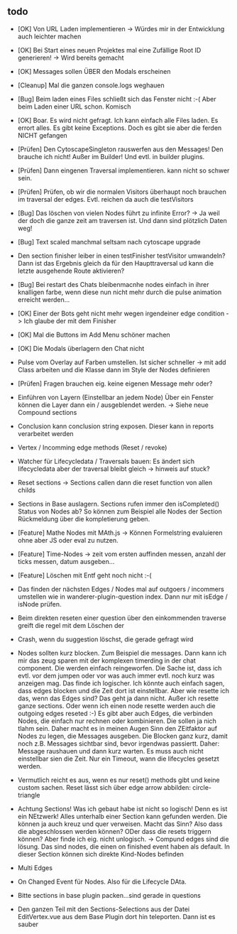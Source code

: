 ## todo

* [OK] Von URL Laden implementieren -> Würdes mir in der Entwicklung auch leichter machen

* [OK] Bei Start eines neuen Projektes mal eine Zufällige Root ID generieren! -> Wird bereits gemacht

* [OK] Messages sollen ÜBER den Modals erscheinen

* [Cleanup] Mal die ganzen console.logs weghauen

* [Bug] Beim laden eines Files schließt sich das Fenster nicht :-( Aber beim Laden einer URL schon. Komisch

* [OK] Boar. Es wird nicht gefragt. Ich kann einfach alle Files laden. Es errort alles. Es gibt keine Exceptions. Doch es gibt sie aber die ferden NICHT gefangen

* [Prüfen] Den CytoscapeSingleton rauswerfen aus den Messages! Den brauche ich nicht! Außer im Builder! Und evtl. in builder plugins.

* [Prüfen] Dann eingenen Traversal implementieren. kann nicht so schwer sein.

* [Prüfen] Prüfen, ob wir die normalen Visitors überhaupt noch brauchen im traversal der edges. Evtl. reichen da auch die testVisitors

* [Bug] Das löschen von vielen Nodes führt zu infinite Error? -> Ja weil der doch die ganze zeit am traversen ist. Und dann sind plötzlich Daten weg!

* [Bug] Text scaled manchmal seltsam nach cytoscape upgrade

* Den section finisher leiber in einen testFinisher testVisitor umwandeln? Dann ist das Ergebnis gleich da für den Haupttraversal ud kann die letzte ausgehende Route aktivieren?

* [Bug] Bei restart des Chats bleibenmacnhe nodes einfach in ihrer knalligen farbe, wenn diese nun nicht mehr durch die pulse animation erreicht werden...

* [OK] Einer der Bots geht nicht mehr wegen irgendeiner edge condition -> Ich glaube der mit dem Finisher

* [OK] Mal die Buttons im Add Menu schöner machen

* [OK] Die Modals überlagern den Chat nicht

* Pulse vom Overlay auf Farben umstellen. Ist sicher schneller -> mit add Class arbeiten und die Klasse dann im Style der Nodes definieren

* [Prüfen] Fragen brauchen eig. keine eigenen Message mehr oder?

* Einführen von Layern (Einstellbar an jedem Node) Über ein Fenster können die Layer dann ein / ausgeblendet werden. -> Siehe neue Compound sections

* Conclusion kann conclusion string exposen. Dieser kann in reports verarbeitet werden

* Vertex / Incomming edge methods (Reset / revoke)

* Watcher für Lifecycledata / Traversals bauen: Es ändert sich lifecycledata aber der traversal bleibt gleich -> hinweis auf stuck?

* Reset sections -> Sections callen dann die reset function von allen childs

* Sections in Base auslagern. Sections rufen immer den isCompleted() Status von Nodes ab? So können zum Beispiel alle Nodes der Section Rückmeldung über die kompletierung geben.

* [Feature] Mathe Nodes mit MAth.js -> Können Formelstring evaluieren ohne aber JS oder eval zu nutzen.

* [Feature] Time-Nodes -> zeit vom ersten auffinden messen, anzahl der ticks messen, datum ausgeben...

* [Feature] Löschen mit Entf geht noch nicht :-(

* Das finden der nächsten Edges / Nodes mal auf outgoers / incommers umstellen wie in wanderer-plugin-question index. Dann nur mit isEdge / isNode prüfen.

* Beim direkten reseten einer question über den einkommenden traverse greift die regel mit dem Löschen der 

* Crash, wenn du suggestion löschst, die gerade gefragt wird

* Nodes sollten kurz blocken. Zum Beispiel die messages. Dann kann ich mir das zeug sparen mit der komplexen timerding in der chat component. Die werden einfach reingeworfen. Die Sache ist, dass ich evtl. vor dem jumpen oder vor was auch immer evtl. noch kurz was anzeigen mag. Das finde ich logischer.
Ich könnte auch einfach sagen, dass edges blocken und die Zeit dort ist einstellbar. Aber wie resette ich das, wenn das Edges sind? Das geht ja dann nicht. Außer ich resette ganze sections. Oder wenn ich einen node resette werden auch die outgoing edges reseted :-)
Es gibt aber auch Edges, die verbinden Nodes, die einfach nur rechnen oder kombinieren. Die sollen ja nich tlahm sein. Daher macht es in meinen Augen Sinn den ZEitfaktor auf Nodes zu legen, die Messages ausgeben. Die Blocken ganz kurz, damit noch z.B. Messages sichtbar sind, bevor irgendwas passiertt. Daher: Message raushauen und dann kurz warten. Es muss auch nicht einstellbar sien die Zeit. Nur ein Timeout, wann die lifecycles gesetzt werden.

* Vermutlich reicht es aus, wenn es nur reset() methods gibt und keine custom sachen. Reset lässt sich über edge arrow abbilden: circle-triangle

* Achtung Sections! Was ich gebaut habe ist nicht so logisch! Denn es ist ein NEtzwerk! Alles unterhalb einer Section kann gefunden werden. Die können ja auch kreuz und quer verweisen. Macht das Sinn? Also dass die abgeschlossen werden können? ODer dass die resets triggern können? Aber finde ich eig. nicht unlogisch. -> Compund edges sind die lösung. Das sind nodes, die einen on finished event haben als default. In dieser Section können sich direkte Kind-Nodes befinden

* Multi Edges

* On Changed Event für Nodes. Also für die Lifecycle DAta.

* Bitte sections in base plugin packen...sind gerade in questions

* Den ganzen Teil mit den Sections-Selections aus der Datei EditVertex.vue aus dem Base Plugin dort hin teleporten. Dann ist es sauber
